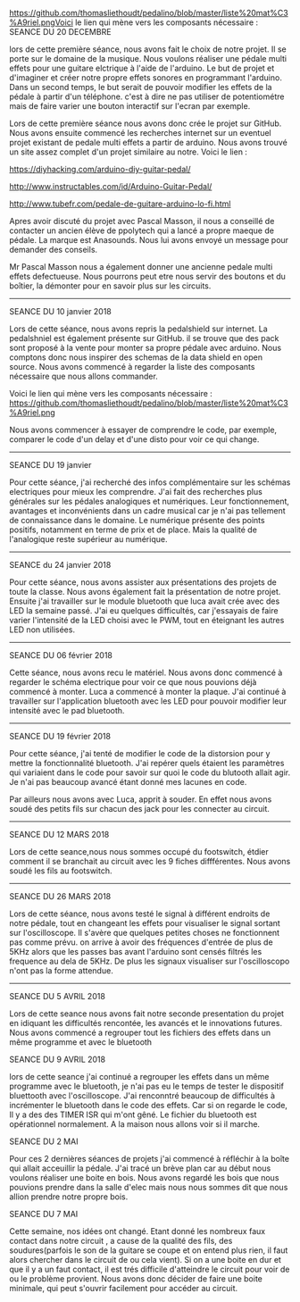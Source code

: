 https://github.com/thomasliethoudt/pedalino/blob/master/liste%20mat%C3%A9riel.pngVoici le lien qui mène vers les composants nécessaire : 
SEANCE DU 20 DECEMBRE

lors de cette première séance, nous avons fait le choix de notre projet. Il se porte sur le domaine de la musique. Nous voulons réaliser une pédale multi effets pour une guitare elctrique à l'aide de l'arduino. Le but de projet et d'imaginer et créer notre propre effets sonores en programmant l'arduino. Dans un second temps, le but serait de pouvoir modifier les effets de la pédale à partir d'un téléphone. c'est à dire ne pas utiliser de potentiométre mais de faire varier une bouton interactif sur l'ecran par exemple.

Lors de cette première séance nous avons donc crée le projet sur GitHub. Nous avons ensuite commencé les recherches internet sur un eventuel projet existant de pedale multi effets a partir de arduino. Nous avons trouvé un site assez complet d'un projet similaire au notre. Voici le lien :

 https://diyhacking.com/arduino-diy-guitar-pedal/
 
 http://www.instructables.com/id/Arduino-Guitar-Pedal/
 
 http://www.tubefr.com/pedale-de-guitare-arduino-lo-fi.html
 
 Apres avoir discuté du projet avec Pascal Masson, il nous a conseillé de contacter un ancien élève de ppolytech qui a lancé a  propre maeque de pédale. La marque est Anasounds. Nous lui avons envoyé un message pour demander des conseils.
 
 Mr Pascal Masson nous a également donner une ancienne pedale multi effets defectueuse. Nous pourrons peut etre nous servir des boutons et du boîtier, la démonter pour en savoir plus sur les circuits.

_______________________________________________________________________________________________________________________________________


SEANCE DU 10 janvier 2018

Lors de cette séance, nous avons repris la pedalshield sur internet. La pedalshniel est également présente sur GitHub.
il se trouve que des pack sont proposé à la vente pour monter sa propre pédale avec arduino. Nous comptons donc nous inspirer des schemas de la data shield en open source. Nous avons commencé à regarder la liste des composants nécessaire que nous allons commander. 




Voici le lien qui mène vers les composants nécessaire : 
https://github.com/thomasliethoudt/pedalino/blob/master/liste%20mat%C3%A9riel.png


Nous avons commencer à essayer de comprendre le code, par exemple, comparer le code d'un delay et d'une disto pour voir ce qui change.
_______________________________________________________________________________________________________________________________

SEANCE DU 19 janvier

Pour cette séance, j'ai recherché des infos complémentaire sur les schémas electriques pour mieux les comprendre. J'ai fait des recherches plus générales sur les pédales analogiques et numériques. Leur fonctionnement, avantages et inconvénients dans un cadre musical car je n'ai pas tellement de connaissance dans le domaine. Le numérique présente des points positifs, notamment en terme de prix et de place. Mais la qualité de l'analogique reste supérieur au numérique.
_______________________________________________________________________________________________________________________________

SEANCE du 24 janvier 2018

Pour cette séance, nous avons assister aux présentations des projets de toute la classe. Nous avons également fait la présentation de notre projet. Ensuite j'ai travailler sur le module bluetooth que luca avait crée avec des LED la semaine passé. J'ai eu quelques difficultés, car j'essayais de faire varier l'intensité de la LED choisi avec le PWM, tout en éteignant les autres LED non utilisées.
_______________________________________________________________________________________________________________________________

SEANCE DU 06 février 2018

Cette séance, nous avons recu le matériel. Nous avons donc commencé à regarder le schéma electrique pour voir ce que nous pouvions déjà commencé à monter. Luca a commencé à monter la plaque. J'ai continué à travailler sur l'application bluetooth     avec les LED pour pouvoir modifier leur intensité avec le pad bluetooth. 

________________________________________________________________________________________________________________________________

SEANCE DU 19 février 2018

Pour cette séance, j'ai tenté de modifier le code de la distorsion pour y mettre la fonctionnalité bluetooth. J'ai repérer quels étaient les paramètres qui variaient dans le code pour savoir sur quoi le code du blutooth allait agir. Je n'ai pas beaucoup avancé étant donné mes lacunes en code.

Par ailleurs nous avons avec Luca, apprit à souder. En effet nous avons soudé des petits fils sur chacun des jack pour les connecter au circuit.

_________________________________________________________________________________________________________________________________

SEANCE DU 12 MARS 2018

Lors de cette seance,nous nous sommes occupé du footswitch, étdier comment il se branchait au circuit avec les 9 fiches diffférentes. Nous avons soudé les fils au footswitch.


________________________________________________________________________________________________________________________________

SEANCE DU 26 MARS 2018

Lors de cette séance, nous avons testé le signal à différent endroits de notre pédale, tout en changeant les effets pour visualiser le signal sortant sur l'oscilloscope. Il s'avère que quelques petites choses ne fonctionnent pas comme prévu.
on arrive à avoir des fréquences d'entrée de plus de 5KHz alors que les passes  bas avant l'arduino sont censés filtrés les frequence au dela de 5KHz. De plus les signaux visualiser sur l'oscilloscopo n'ont pas la forme attendue.

_________________________________________________________________________________________________________________________________________

SEANCE DU 5 AVRIL 2018

Lors de cette seance nous avons fait notre seconde presentation du projet en idiquant les difficultés rencontée, les avancés et le innovations futures.
Nous avons commencé a regrouper tout les fichiers des effets dans un même programme et avec le bluetooth

SEANCE DU 9 AVRIL 2018

lors de cette seance j'ai continué a regrouper les effets dans un même programme avec le bluetooth, je n'ai pas eu le temps de tester le dispositif bluettooth avec l'oscilloscope. J'ai renconntré beaucoup de difficultés à incrémenter le bluetooth dans le code des effets. Car si on regarde le code, Il y a des des TIMER ISR qui m'ont gêné. Le fichier du bluetooth est opérationnel normalement. A la maison nous allons voir si il marche.

SEANCE  DU 2 MAI

Pour ces 2 dernières séances de projets j'ai commencé à réfléchir à la boîte qui allait acceuillir la pédale. J'ai tracé un brève plan car au début nous voulons réaliser une boite en bois. Nous avons regardé les bois que nous pouvions   prendre dans la salle d'elec mais nous nous sommes dit que nous allion prendre notre propre bois.

SEANCE  DU 7 MAI

Cette semaine, nos idées ont changé. Etant donné les nombreux faux contact dans notre circuit , a cause de la qualité des fils, des soudures(parfois le son de la guitare se coupe et on entend plus rien, il faut alors chercher dans le circuit de ou cela vient). Si on a une boite en dur et que il y a un faut contact, il est trés difficile d'atteindre le circuit pour voir de ou le problème provient. Nous avons donc décider de faire une boite minimale, qui peut s'ouvrir facilement pour accéder au circuit.
